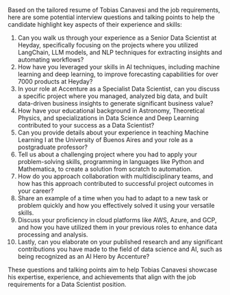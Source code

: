 Based on the tailored resume of Tobias Canavesi and the job requirements, here are some potential interview questions and talking points to help the candidate highlight key aspects of their experience and skills:

1. Can you walk us through your experience as a Senior Data Scientist at Heyday, specifically focusing on the projects where you utilized LangChain, LLM models, and NLP techniques for extracting insights and automating workflows?
2. How have you leveraged your skills in AI techniques, including machine learning and deep learning, to improve forecasting capabilities for over 7000 products at Heyday?
3. In your role at Accenture as a Specialist Data Scientist, can you discuss a specific project where you managed, analyzed big data, and built data-driven business insights to generate significant business value?
4. How have your educational background in Astronomy, Theoretical Physics, and specializations in Data Science and Deep Learning contributed to your success as a Data Scientist?
5. Can you provide details about your experience in teaching Machine Learning I at the University of Buenos Aires and your role as a postgraduate professor?
6. Tell us about a challenging project where you had to apply your problem-solving skills, programming in languages like Python and Mathematica, to create a solution from scratch to automation.
7. How do you approach collaboration with multidisciplinary teams, and how has this approach contributed to successful project outcomes in your career?
8. Share an example of a time when you had to adapt to a new task or problem quickly and how you effectively solved it using your versatile skills.
9. Discuss your proficiency in cloud platforms like AWS, Azure, and GCP, and how you have utilized them in your previous roles to enhance data processing and analysis.
10. Lastly, can you elaborate on your published research and any significant contributions you have made to the field of data science and AI, such as being recognized as an AI Hero by Accenture?

These questions and talking points aim to help Tobias Canavesi showcase his expertise, experience, and achievements that align with the job requirements for a Data Scientist position.